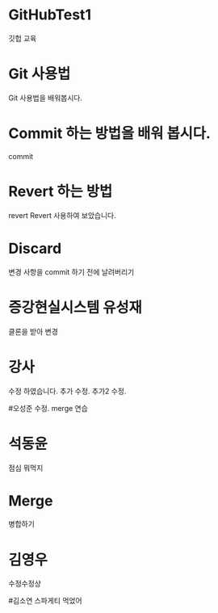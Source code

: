 # GitHubTest1
깃헙 교육

# Git 사용법
Git 사용법을 배워봅시다.

# Commit 하는 방법을 배워 봅시다.
commit 

# Revert 하는 방법
revert
Revert 사용하여 보았습니다.

# Discard
변경 사항을 commit 하기 전에 날려버리기 

# 증강현실시스템 유성재
클론을 받아 변경

# 강사 
수정 하였습니다.
추가 수정.
추가2 수정.

#오성준
수정.
merge 연습

# 석동윤
점심 뭐먹지

# Merge
병합하기

# 김영우
수정수정상

#김소연
스파게티 먹었어


